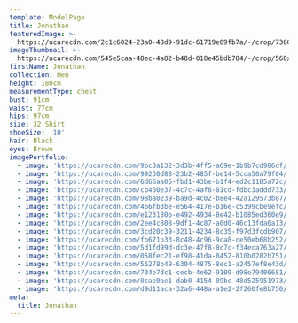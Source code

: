 ```yaml
---
template: ModelPage
title: Jonathan
featuredImage: >-
  https://ucarecdn.com/2c1c6024-23a0-48d9-91dc-61719e09fb7a/-/crop/7360x1655/0,1708/-/preview/
imageThumbnail: >-
  https://ucarecdn.com/545e5caa-48ec-4a82-b48d-018e45bdb784/-/crop/560x834/86,0/-/preview/
firstName: Jonathan
collection: Men
height: 180cm
measurementType: chest
bust: 91cm
waist: 77cm
hips: 97cm
size: 32 Shirt
shoeSize: '10'
hair: Black
eyes: Brown
imagePortfolio:
  - image: 'https://ucarecdn.com/9bc3a132-3d3b-4ff5-a69e-1b9b7cd986df/'
  - image: 'https://ucarecdn.com/99230d88-23b2-485f-be14-5cca50a79f04/'
  - image: 'https://ucarecdn.com/6d66aa05-fbd1-43be-b1f4-ed2c1185a72c/'
  - image: 'https://ucarecdn.com/cb460e37-4c7c-4af6-81cd-fdbc3addd733/'
  - image: 'https://ucarecdn.com/98ba0239-ba9d-4c02-b8e4-42a129573b87/'
  - image: 'https://ucarecdn.com/466fb3be-e564-417e-b16e-c5399cbe9efc/'
  - image: 'https://ucarecdn.com/e123180b-e492-4934-8e42-b1085ed360e9/'
  - image: 'https://ucarecdn.com/2ee4c808-9df1-4c87-a0d0-46c13fda6a13/'
  - image: 'https://ucarecdn.com/3cd20c39-3211-4234-8c35-f97d3fcdb907/'
  - image: 'https://ucarecdn.com/fb671b33-8c48-4c96-9ca8-ce50eb68b252/'
  - image: 'https://ucarecdn.com/5d1fd99d-dc3e-47f8-8c7c-f34eca763a27/'
  - image: 'https://ucarecdn.com/058fec21-ef98-41da-8452-810b0282b751/'
  - image: 'https://ucarecdn.com/56278b49-6304-4875-8ec1-a2457ef8e43d/'
  - image: 'https://ucarecdn.com/734e7dc1-cecb-4e62-9109-d98e79406681/'
  - image: 'https://ucarecdn.com/8cae0ae1-dab0-4154-89bc-48d525951973/'
  - image: 'https://ucarecdn.com/d9d11aca-32a6-448a-a1e2-2f260fe8b750/'
meta:
  title: Jonathan
---
```


